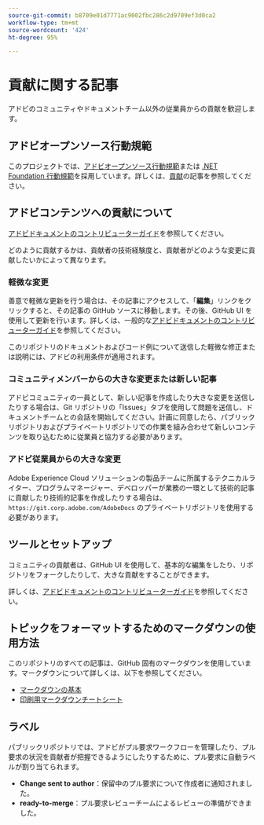 ```yaml
---
source-git-commit: b8709e01d7771ac9002fbc286c2d9709ef3d0ca2
workflow-type: tm+mt
source-wordcount: '424'
ht-degree: 95%

---
```

# 貢献に関する記事

アドビのコミュニティやドキュメントチーム以外の従業員からの貢献を歓迎します。

## アドビオープンソース行動規範

このプロジェクトでは、[アドビオープンソース行動規範](code-of-conduct.md)または [.NET Foundation 行動規範](https://dotnetfoundation.org/code-of-conduct)を採用しています。詳しくは、[貢献](contributing.md)の記事を参照してください。

## アドビコンテンツへの貢献について

[アドビドキュメントのコントリビューターガイド](https://experienceleague.adobe.com/docs/contributor/contributor-guide/introduction.html)を参照してください。

どのように貢献するかは、貢献者の技術経験度と、貢献者がどのような変更に貢献したいかによって異なります。

### 軽微な変更

善意で軽微な更新を行う場合は、その記事にアクセスして、「**編集**」リンクをクリックすると、その記事の GitHub ソースに移動します。その後、GitHub UI を使用して更新を行います。詳しくは、一般的な[アドビドキュメントのコントリビューターガイド](https://experienceleague.adobe.com/docs/contributor/contributor-guide/introduction.html)を参照してください。

このリポジトリのドキュメントおよびコード例について送信した軽微な修正または説明には、アドビの利用条件が適用されます。

### コミュニティメンバーからの大きな変更または新しい記事

アドビコミュニティの一員として、新しい記事を作成したり大きな変更を送信したりする場合は、Git リポジトリの「Issues」タブを使用して問題を送信し、ドキュメントチームとの会話を開始してください。計画に同意したら、パブリックリポジトリおよびプライベートリポジトリでの作業を組み合わせて新しいコンテンツを取り込むために従業員と協力する必要があります。

<!--
If you submit a pull request with significant changes to documentation and code examples, you'll see a message in the pull request asking you to submit an online contribution license agreement (CLA). We need you to complete the online form before we can review your pull request.
-->

### アドビ従業員からの大きな変更

Adobe Experience Cloud ソリューションの製品チームに所属するテクニカルライター、プログラムマネージャー、デベロッパーが業務の一環として技術的記事に貢献したり技術的記事を作成したりする場合は、`https://git.corp.adobe.com/AdobeDocs` のプライベートリポジトリを使用する必要があります。

<!--Employees from other parts of the Adobe world should use the public repo for minor updates.-->

## ツールとセットアップ

コミュニティの貢献者は、GitHub UI を使用して、基本的な編集をしたり、リポジトリをフォークしたりして、大きな貢献をすることができます。

詳しくは、[アドビドキュメントのコントリビューターガイド](https://experienceleague.adobe.com/docs/contributor/contributor-guide/introduction.html)を参照してください。

## トピックをフォーマットするためのマークダウンの使用方法

このリポジトリのすべての記事は、GitHub 固有のマークダウンを使用しています。マークダウンについて詳しくは、以下を参照してください。

* [マークダウンの基本](https://docs.github.com/ja/github/writing-on-github/getting-started-with-writing-and-formatting-on-github)
* [印刷用マークダウンチートシート](https://guides.github.com/pdfs/markdown-cheatsheet-online.pdf)

## ラベル

パブリックリポジトリでは、アドビがプル要求ワークフローを管理したり、プル要求の状況を貢献者が把握できるようにしたりするために、プル要求に自動ラベルが割り当てられます。

* **Change sent to author**：保留中のプル要求について作成者に通知されました。
* **ready-to-merge**：プル要求レビューチームによるレビューの準備ができました。
